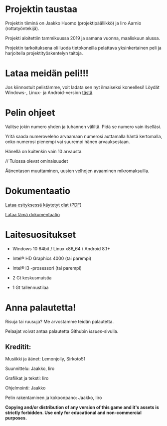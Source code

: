 # Projektin taustaa

Projektin tiiminä on Jaakko Huomo (projektipäällikkö) ja Iiro Aarnio
(rottatyöntekijä).

Projekti aloitettiin tammikuussa 2019 ja samana vuonna, maaliskuun alussa.

Projektin tarkoituksena oli luoda tietokoneilla pelattava yksinkertainen peli
ja harjoitella projektityöskentelyn taitoja.

# Lataa meidän peli!!!

Jos kiinnostuit pelistämme, voit ladata sen nyt ilmaiseksi koneellesi!
Löydät Windows-, Linux- ja Android-version [tästä](https://github.com/maysion/projektipeli/releases).


# Pelin ohjeet

Valitse jokin numero yhden ja tuhannen väliltä. Pidä se numero vain itselläsi.

Yritä saada numeroveleho arvaamaan numerosi auttamalla häntä kertomalla, onko numerosi pienempi vai suurempi hänen arvauksestaan.

Hänellä on kuitenkin vain 10 arvausta.

// Tulossa olevat ominaisuudet

Äänentason muuttaminen, uusien velhojen avaaminen mikromaksuilla.


# Dokumentaatio
[Lataa esityksessä käytetyt diat (PDF)](https://drive.google.com/file/d/19TE9Mz48vOL5WcAUsRCii_zJ2HGhYFpS/view?usp=sharing)

[Lataa tämä dokumentaatio](https://drive.google.com/file/d/13oTA2YwAn6yO9cIpN5UUctrOh0izmVkC/view?usp=sharing)

# Laitesuositukset

- Windows 10 64bit / Linux x86_64 / Android 8.1+

- Intel® HD Graphics 4000  (tai parempi)

- Intel® i3 -prosessori (tai parempi)

- 2 Gt keskusmuistia

- 1 Gt tallennustilaa

# Anna palautetta!

Risuja tai ruusuja? Me arvostamme teidän palautetta.

Pelaajat voivat antaa palautetta Githubin _issues_-sivulla.
## Kreditit:

Musiikki ja äänet: Lemonjolly, Sirkoto51

Suunnittelu: Jaakko, Iiro

Grafiikat ja teksti: Iiro

Ohjelmointi: Jaakko

Pelin rakentaminen ja kokoonpano: Jaakko, Iiro




**Copying and/or distribution of any version of this game and it's assets is strictly forbidden. Use only for educational and non-commercial purposes.**
